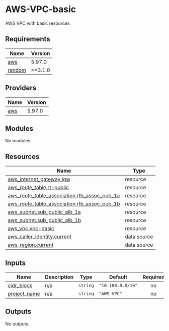 # AWS-VPC-basic
AWS VPC with basic resources

<!-- BEGIN_TF_DOCS -->
## Requirements

| Name | Version |
|------|---------|
| <a name="requirement_aws"></a> [aws](#requirement\_aws) | 5.97.0 |
| <a name="requirement_random"></a> [random](#requirement\_random) | >=3.1.0 |

## Providers

| Name | Version |
|------|---------|
| <a name="provider_aws"></a> [aws](#provider\_aws) | 5.97.0 |

## Modules

No modules.

## Resources

| Name | Type |
|------|------|
| [aws_internet_gateway.igw](https://registry.terraform.io/providers/hashicorp/aws/5.97.0/docs/resources/internet_gateway) | resource |
| [aws_route_table.rt-public](https://registry.terraform.io/providers/hashicorp/aws/5.97.0/docs/resources/route_table) | resource |
| [aws_route_table_association.rtb_assoc_pub_1a](https://registry.terraform.io/providers/hashicorp/aws/5.97.0/docs/resources/route_table_association) | resource |
| [aws_route_table_association.rtb_assoc_pub_1b](https://registry.terraform.io/providers/hashicorp/aws/5.97.0/docs/resources/route_table_association) | resource |
| [aws_subnet.sub_public_alb_1a](https://registry.terraform.io/providers/hashicorp/aws/5.97.0/docs/resources/subnet) | resource |
| [aws_subnet.sub_public_alb_1b](https://registry.terraform.io/providers/hashicorp/aws/5.97.0/docs/resources/subnet) | resource |
| [aws_vpc.vpc-basic](https://registry.terraform.io/providers/hashicorp/aws/5.97.0/docs/resources/vpc) | resource |
| [aws_caller_identity.current](https://registry.terraform.io/providers/hashicorp/aws/5.97.0/docs/data-sources/caller_identity) | data source |
| [aws_region.current](https://registry.terraform.io/providers/hashicorp/aws/5.97.0/docs/data-sources/region) | data source |

## Inputs

| Name | Description | Type | Default | Required |
|------|-------------|------|---------|:--------:|
| <a name="input_cidr_block"></a> [cidr\_block](#input\_cidr\_block) | n/a | `string` | `"10.100.0.0/16"` | no |
| <a name="input_project_name"></a> [project\_name](#input\_project\_name) | n/a | `string` | `"AWS-VPC"` | no |

## Outputs

No outputs.
<!-- END_TF_DOCS -->